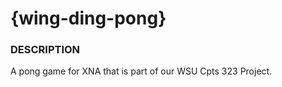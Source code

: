 {wing-ding-pong}
================

### DESCRIPTION

A pong game for XNA that is part of our WSU Cpts 323 Project.

